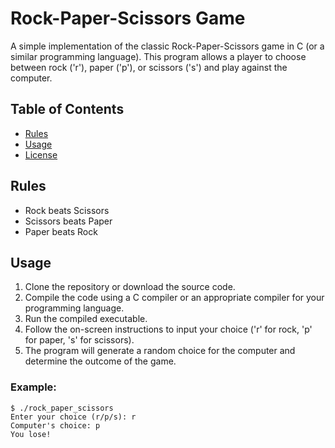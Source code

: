 # Rock-Paper-Scissors Game

A simple implementation of the classic Rock-Paper-Scissors game in C (or a similar programming language). This program allows a player to choose between rock ('r'), paper ('p'), or scissors ('s') and play against the computer.

## Table of Contents

- [Rules](#rules)
- [Usage](#usage)
- [License](#license)

## Rules

- Rock beats Scissors
- Scissors beats Paper
- Paper beats Rock

## Usage

1. Clone the repository or download the source code.
2. Compile the code using a C compiler or an appropriate compiler for your programming language.
3. Run the compiled executable.
4. Follow the on-screen instructions to input your choice ('r' for rock, 'p' for paper, 's' for scissors).
5. The program will generate a random choice for the computer and determine the outcome of the game.

### Example:

```shell
$ ./rock_paper_scissors
Enter your choice (r/p/s): r
Computer's choice: p
You lose!
